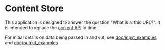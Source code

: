 # Content Store

This application is designed to answer the question "What is at this URL?". It is
intended to replace the [content API](https://github.com/alphagov/govuk_content_api) in time.


For initial details on data being passed in and out, see [doc/input_examples](doc/input_examples)
and [doc/output_examples](doc/output_examples)
